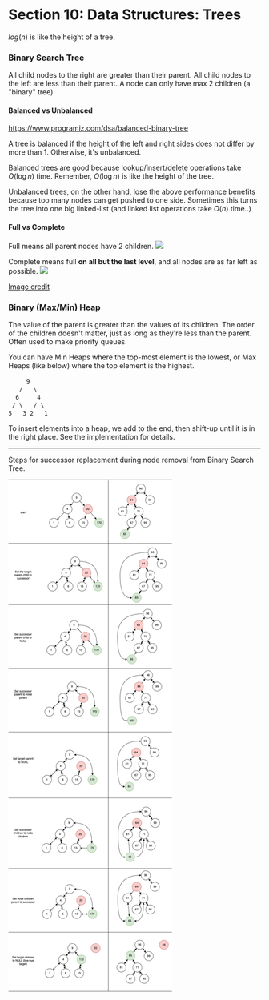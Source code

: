 # Section 10: Data Structures: Trees

$log(n)$ is like the height of a tree.

### Binary Search Tree

All child nodes to the right are greater than their parent.
All child nodes to the left are less than their parent.
A node can only have max 2 children (a "binary" tree).

#### Balanced vs Unbalanced

https://www.programiz.com/dsa/balanced-binary-tree

A tree is balanced if the height of the left and right sides does not differ by more than 1. Otherwise, it's unbalanced.

Balanced trees are good because lookup/insert/delete operations take $O(\log{n})$ time. Remember, $O(\log{n})$ is like the height of the tree.

Unbalanced trees, on the other hand, lose the above performance benefits because too many nodes can get pushed to one side. Sometimes this turns the tree into one big linked-list (and linked list operations take $O(n)$ time..)

#### Full vs Complete

Full means all parent nodes have 2 children.
<img src="https://web.cecs.pdx.edu/~sheard/course/Cs163/Graphics/FullBinary.jpg">

Complete means full **on all but the last level**, and all nodes are as far left as possible.
<img src="https://web.cecs.pdx.edu/~sheard/course/Cs163/Graphics/CompleteBinary.jpg">

<a href="https://web.cecs.pdx.edu/~sheard/course/Cs163/Doc/FullvsComplete.html">Image credit</a>

### Binary (Max/Min) Heap

The value of the parent is greater than the values of its children. The order of the children doesn't matter, just as long as they're less than the parent. Often used to make priority queues.

You can have Min Heaps where the top-most element is the lowest, or Max Heaps (like below) where the top element is the highest.

```
     9
   /   \
  6     4
 / \   / \
5   3 2   1
```

To insert elements into a heap, we add to the end, then shift-up until it is in the right place. See the implementation for details.



-----------------------------

Steps for successor replacement during node removal from Binary Search Tree.

<img src="images/bst-remove-steps.png">
